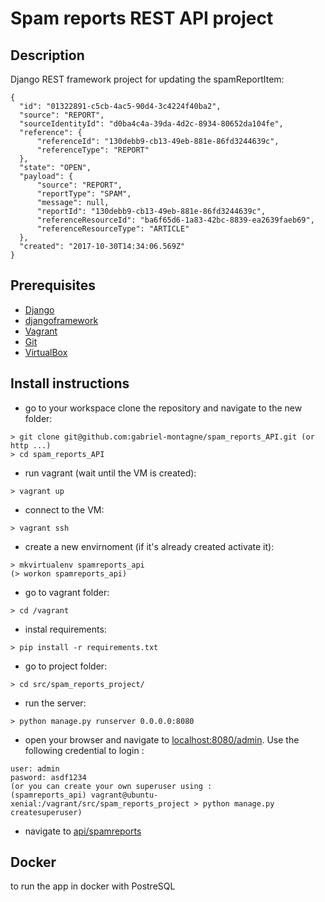 # Spam reports REST API project
## Description
 Django REST framework project for updating the spamReportItem:
````$xslt
{
  "id": "01322891-c5cb-4ac5-90d4-3c4224f40ba2",
  "source": "REPORT",
  "sourceIdentityId": "d0ba4c4a-39da-4d2c-8934-80652da104fe",
  "reference": {
      "referenceId": "130debb9-cb13-49eb-881e-86fd3244639c",
      "referenceType": "REPORT"
  },
  "state": "OPEN",
  "payload": {
      "source": "REPORT",
      "reportType": "SPAM",
      "message": null,
      "reportId": "130debb9-cb13-49eb-881e-86fd3244639c",
      "referenceResourceId": "ba6f65d6-1a83-42bc-8839-ea2639faeb69",
      "referenceResourceType": "ARTICLE"
  },
  "created": "2017-10-30T14:34:06.569Z"
}
````
## Prerequisites
- [Django](http://www.django-rest-framework.org/tutorial/quickstart/)
- [djangoframework](http://www.django-rest-framework.org/tutorial/quickstart/)
- [Vagrant](https://www.vagrantup.com/)
- [Git](https://gist.github.com/derhuerst/1b15ff4652a867391f03)
- [VirtualBox](https://www.virtualbox.org/)

## Install instructions
- go to your workspace clone the repository and navigate to the new folder:
`````
> git clone git@github.com:gabriel-montagne/spam_reports_API.git (or http ...)
> cd spam_reports_API
`````
- run vagrant (wait until the VM is created):
```
> vagrant up
```
- connect to the VM:
```
> vagrant ssh
```
- create a new envirnoment (if it's already created activate it):
```
> mkvirtualenv spamreports_api
(> workon spamreports_api)
```
- go to vagrant folder:
```
> cd /vagrant
```
- instal requirements:
```
> pip install -r requirements.txt
```
- go to project folder:
```
> cd src/spam_reports_project/
```
- run the server:
```
> python manage.py runserver 0.0.0.0:8080
```
- open your browser and navigate to [localhost:8080/admin](localhost:8080/admin). Use the following credential to login
:
```
user: admin
pasword: asdf1234
(or you can create your own superuser using :
(spamreports_api) vagrant@ubuntu-xenial:/vagrant/src/spam_reports_project > python manage.py createsuperuser)
```
- navigate to [api/spamreports](localhost:8080/api/spamreports)

## Docker
to run the app in docker with PostreSQL 
